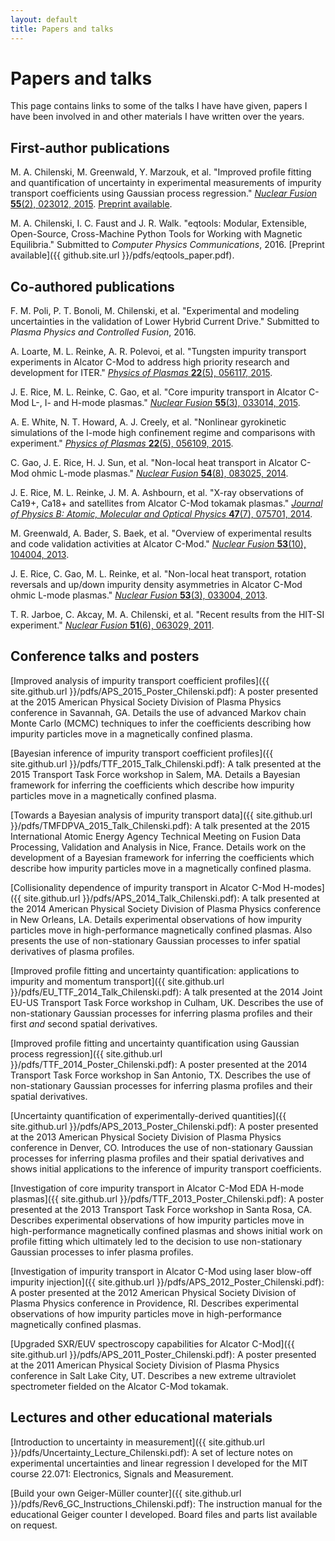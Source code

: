 ```yaml
---
layout: default
title: Papers and talks
---
```


# Papers and talks
This page contains links to some of the talks I have have given, papers I have been involved in and other materials I have written over the years.

## First-author publications
M. A. Chilenski, M. Greenwald, Y. Marzouk, et al. "Improved profile fitting and quantification of uncertainty in experimental measurements of impurity transport coefficients using Gaussian process regression." [*Nuclear Fusion* **55**(2), 023012, 2015](http://dx.doi.org/10.1088/0029-5515/55/2/023012). [Preprint available](http://library.psfc.mit.edu/catalog/reports/2010/14ja/14ja022/14ja022_abs.html).

M. A. Chilenski, I. C. Faust and J. R. Walk. "eqtools: Modular, Extensible, Open-Source, Cross-Machine Python Tools for Working with Magnetic Equilibria." Submitted to *Computer Physics Communications*, 2016. [Preprint available]({{ github.site.url }}/pdfs/eqtools_paper.pdf).

## Co-authored publications
F. M. Poli, P. T. Bonoli, M. Chilenski, et al. "Experimental and modeling uncertainties in the validation of Lower Hybrid Current Drive." Submitted to *Plasma Physics and Controlled Fusion*, 2016.

A. Loarte, M. L. Reinke, A. R. Polevoi, et al. "Tungsten impurity transport experiments in Alcator C-Mod to address high priority research and development for ITER." [*Physics of Plasmas* **22**(5), 056117, 2015](http://dx.doi.org/10.1063/1.4921253).

J. E. Rice, M. L. Reinke, C. Gao, et al. "Core impurity transport in Alcator C-Mod L-, I- and H-mode plasmas." [*Nuclear Fusion* **55**(3), 033014, 2015](http://dx.doi.org/10.1088/0029-5515/55/3/033014).

A. E. White, N. T. Howard, A. J. Creely, et al. "Nonlinear gyrokinetic simulations of the I-mode high confinement regime and comparisons with experiment." [*Physics of Plasmas* **22**(5), 056109, 2015](http://dx.doi.org/10.1063/1.4921150).

C. Gao, J. E. Rice, H. J. Sun, et al. "Non-local heat transport in Alcator C-Mod ohmic L-mode plasmas." [*Nuclear Fusion* **54**(8), 083025, 2014](http://dx.doi.org/10.1088/0029-5515/54/8/083025).

J. E. Rice, M. L. Reinke, J. M. A. Ashbourn, et al. "X-ray observations of Ca19+, Ca18+ and satellites from Alcator C-Mod tokamak plasmas." [*Journal of Physics B: Atomic, Molecular and Optical Physics* **47**(7), 075701, 2014](http://dx.doi.org/10.1088/0953-4075/47/7/075701).

M. Greenwald, A. Bader, S. Baek, et al. "Overview of experimental results and code validation activities at Alcator C-Mod." [*Nuclear Fusion* **53**(10), 104004, 2013](http://dx.doi.org/10.1088/0029-5515/53/10/104004).

J. E. Rice, C. Gao, M. L. Reinke, et al. "Non-local heat transport, rotation reversals and up/down impurity density asymmetries in Alcator C-Mod ohmic L-mode plasmas." [*Nuclear Fusion* **53**(3), 033004, 2013](http://dx.doi.org/10.1088/0029-5515/53/3/033004).

T. R. Jarboe, C. Akcay, M. A. Chilenski, et al. "Recent results from the HIT-SI experiment." [*Nuclear Fusion* **51**(6), 063029, 2011](http://dx.doi.org/10.1088/0029-5515/51/6/063029).

## Conference talks and posters

[Improved analysis of impurity transport coefficient profiles]({{ site.github.url }}/pdfs/APS_2015_Poster_Chilenski.pdf): A poster presented at the 2015 American Physical Society Division of Plasma Physics conference in Savannah, GA. Details the use of advanced Markov chain Monte Carlo (MCMC) techniques to infer the coefficients describing how impurity particles move in a magnetically confined plasma.

[Bayesian inference of impurity transport coefficient profiles]({{ site.github.url }}/pdfs/TTF_2015_Talk_Chilenski.pdf): A talk presented at the 2015 Transport Task Force workshop in Salem, MA. Details a Bayesian framework for inferring the coefficients which describe how impurity particles move in a magnetically confined plasma.

[Towards a Bayesian analysis of impurity transport data]({{ site.github.url }}/pdfs/TMFDPVA_2015_Talk_Chilenski.pdf): A talk presented at the 2015 International Atomic Energy Agency Technical Meeting on Fusion Data Processing, Validation and Analysis in Nice, France. Details work on the development of a Bayesian framework for inferring the coefficients which describe how impurity particles move in a magnetically confined plasma.

[Collisionality dependence of impurity transport in Alcator C-Mod H-modes]({{ site.github.url }}/pdfs/APS_2014_Talk_Chilenski.pdf): A talk presented at the 2014 American Physical Society Division of Plasma Physics conference in New Orleans, LA. Details experimental observations of how impurity particles move in high-performance magnetically confined plasmas. Also presents the use of non-stationary Gaussian processes to infer spatial derivatives of plasma profiles.

[Improved profile fitting and uncertainty quantification: applications to impurity and momentum transport]({{ site.github.url }}/pdfs/EU_TTF_2014_Talk_Chilenski.pdf): A talk presented at the 2014 Joint EU-US Transport Task Force workshop in Culham, UK. Describes the use of non-stationary Gaussian processes for inferring plasma profiles and their first *and* second spatial derivatives.

[Improved profile fitting and uncertainty quantification using Gaussian process regression]({{ site.github.url }}/pdfs/TTF_2014_Poster_Chilenski.pdf): A poster presented at the 2014 Transport Task Force workshop in San Antonio, TX. Describes the use of non-stationary Gaussian processes for inferring plasma profiles and their spatial derivatives.

[Uncertainty quantification of experimentally-derived quantities]({{ site.github.url }}/pdfs/APS_2013_Poster_Chilenski.pdf): A poster presented at the 2013 American Physical Society Division of Plasma Physics conference in Denver, CO. Introduces the use of non-stationary Gaussian processes for inferring plasma profiles and their spatial derivatives and shows initial applications to the inference of impurity transport coefficients.

[Investigation of core impurity transport in Alcator C-Mod EDA H-mode plasmas]({{ site.github.url }}/pdfs/TTF_2013_Poster_Chilenski.pdf): A poster presented at the 2013 Transport Task Force workshop in Santa Rosa, CA. Describes experimental observations of how impurity particles move in high-performance magnetically confined plasmas and shows initial work on profile fitting which ultimately led to the decision to use non-stationary Gaussian processes to infer plasma profiles.

[Investigation of impurity transport in Alcator C-Mod using laser blow-off impurity injection]({{ site.github.url }}/pdfs/APS_2012_Poster_Chilenski.pdf): A poster presented at the 2012 American Physical Society Division of Plasma Physics conference in Providence, RI. Describes experimental observations of how impurity particles move in high-performance magnetically confined plasmas.

[Upgraded SXR/EUV spectroscopy capabilities for Alcator C-Mod]({{ site.github.url }}/pdfs/APS_2011_Poster_Chilenski.pdf): A poster presented at the 2011 American Physical Society Division of Plasma Physics conference in Salt Lake City, UT. Describes a new extreme ultraviolet spectrometer fielded on the Alcator C-Mod tokamak.

## Lectures and other educational materials

[Introduction to uncertainty in measurement]({{ site.github.url }}/pdfs/Uncertainty_Lecture_Chilenski.pdf): A set of lecture notes on experimental uncertainties and linear regression I developed for the MIT course 22.071: Electronics, Signals and Measurement.

[Build your own Geiger-M&uuml;ller counter]({{ site.github.url }}/pdfs/Rev6_GC_Instructions_Chilenski.pdf): The instruction manual for the educational Geiger counter I developed. Board files and parts list available on request.